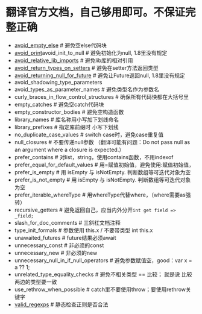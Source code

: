# 翻译官方文档，自己够用即可。不保证完整正确
- [avoid_empty_else](./avoid_empty_else.dart) # 避免空else代码块
- [avoid_print](./avoid_print.dart)avoid_init_to_null # 避免初始化为null, 1.8里没有规定
- [avoid_relative_lib_imports](./avoid_relative_lib_imports.dart) # 避免lib库的相对引用
- [avoid_return_types_on_setters](./avoid_return_types_on_setters.dart) # 避免在setter方法返回类型
- [avoid_returning_null_for_future](./avoid_returning_null_for_future.dart) # 避免让Future返回null, 1.8里没有规定
- avoid_shadowing_type_parameters
- avoid_types_as_parameter_names # 避免类型名作为参数名
- curly_braces_in_flow_control_structures # 确保所有代码快都在大括号里
- empty_catches # 避免空catch代码块
- empty_constructor_bodies # 避免空构造函数
- library_names # 库名称用小写加下划线命名
- library_prefixes # 指定库前缀时 小写下划线
- no_duplicate_case_values # switch case时，避免case重复值
- null_closures # 不要传递null参数 （翻译可能有问题：Do not pass null as an argument where a closure is expected.）
- prefer_contains # 对list，string，使用contains函数，不用indexof
- prefer_equal_for_default_values # 用=赋值初始值，避免使用:赋值初始值，
- prefer_is_empty # 用 isEmpty 与 isNotEmpty. 判断数组等可迭代对象为空
- prefer_is_not_empty # 用 isEmpty 与 isNotEmpty. 判断数组等可迭代对象为空
- prefer_iterable_whereType # 用whereType代替where，（where需要as强转）
- recursive_getters # 避免返回自己，应当内外分开`int get field => _field;`
- slash_for_doc_comments # 三斜杠文档注释
- type_init_formals # 参数使用 this.x / 不要带类型 int this.x
- unawaited_futures # future结果必须await
- unnecessary_const # 非必须的const
- unnecessary_new # 非必须的new
- unnecessary_null_in_if_null_operators # 避免参数赋值空，good：var x = a ?? 1;
- unrelated_type_equality_checks # 避免不相关类型 == 比较； 就是说 比较两边的类型要一致
- use_rethrow_when_possible # catch里不要使用throw；要使用rethrow关键字
- [valid_regexps](./valid_regexps.dart) # 静态检查正则是否合法 